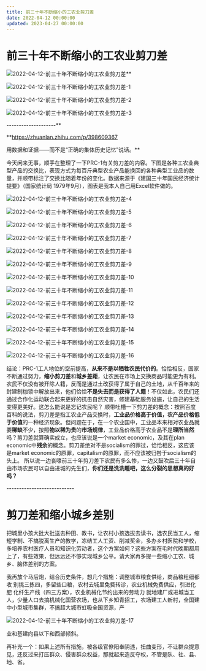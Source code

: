 ```yaml
---
title: 前三十年不断缩小的工农业剪刀差
date: 2022-04-12 00:00:00
updated: 2023-04-27 00:00:00
---
```


# 前三十年不断缩小的工农业剪刀差

![2022-04-12-前三十年不断缩小的工农业剪刀差](assets/2022-04-12-前三十年不断缩小的工农业剪刀差.png)**

![2022-04-12-前三十年不断缩小的工农业剪刀差-1](assets/2022-04-12-前三十年不断缩小的工农业剪刀差-1.png)

![2022-04-12-前三十年不断缩小的工农业剪刀差-2](assets/2022-04-12-前三十年不断缩小的工农业剪刀差-2.jpeg)

![2022-04-12-前三十年不断缩小的工农业剪刀差-3](assets/2022-04-12-前三十年不断缩小的工农业剪刀差-3.jpeg)

--------------------**

**https://zhuanlan.zhihu.com/p/398609367

用数据和证据——而不是“正确的集体历史记忆”说话。**

今天闲来无事，顺手在整理了一下PRC-1有关剪刀差的内容。下图是各种工农业典型产品的交换比，表现方式为每百斤典型农业产品能换回的各种典型工业品的数量，并顺带标注了交换比随着年份的变化。数据来源于《建国三十年国民经济统计提要》（国家统计局 1979年9月），图表是我本人自己用Excel软件做的。

![2022-04-12-前三十年不断缩小的工农业剪刀差-4](assets/2022-04-12-前三十年不断缩小的工农业剪刀差-4.jpeg)

![2022-04-12-前三十年不断缩小的工农业剪刀差-5](assets/2022-04-12-前三十年不断缩小的工农业剪刀差-5.jpeg)

![2022-04-12-前三十年不断缩小的工农业剪刀差-6](assets/2022-04-12-前三十年不断缩小的工农业剪刀差-6.jpeg)

![2022-04-12-前三十年不断缩小的工农业剪刀差-7](assets/2022-04-12-前三十年不断缩小的工农业剪刀差-7.jpeg)

![2022-04-12-前三十年不断缩小的工农业剪刀差-8](assets/2022-04-12-前三十年不断缩小的工农业剪刀差-8.jpeg)

![2022-04-12-前三十年不断缩小的工农业剪刀差-9](assets/2022-04-12-前三十年不断缩小的工农业剪刀差-9.jpeg)

![2022-04-12-前三十年不断缩小的工农业剪刀差-10](assets/2022-04-12-前三十年不断缩小的工农业剪刀差-10.jpeg)

![2022-04-12-前三十年不断缩小的工农业剪刀差-11](assets/2022-04-12-前三十年不断缩小的工农业剪刀差-11.jpeg)

![2022-04-12-前三十年不断缩小的工农业剪刀差-12](assets/2022-04-12-前三十年不断缩小的工农业剪刀差-12.jpeg)

![2022-04-12-前三十年不断缩小的工农业剪刀差-13](assets/2022-04-12-前三十年不断缩小的工农业剪刀差-13.jpeg)

![2022-04-12-前三十年不断缩小的工农业剪刀差-14](assets/2022-04-12-前三十年不断缩小的工农业剪刀差-14.jpeg)

![2022-04-12-前三十年不断缩小的工农业剪刀差-15](assets/2022-04-12-前三十年不断缩小的工农业剪刀差-15.jpeg)

![2022-04-12-前三十年不断缩小的工农业剪刀差-16](assets/2022-04-12-前三十年不断缩小的工农业剪刀差-16.jpeg)

结论：PRC-1工人地位的空前提高，**从来不是以牺牲农民代价的**。恰恰相反，国家不断通过努力，**缩小剪刀差**和**城乡差距**，让农民在市场上交换商品时能更为有利。农民不仅没有被开除人籍，反而是通过土改获得了属于自己的土地，从千百年来的封建制枷锁中解放出来，他们恰恰**不是失去而是获得了人籍**！不仅如此，农民们还通过合作化运动联合起来更好的抗击自然灾害，修建基础服务设施，让自己的生活变得更美好。这怎么能说是忘记农民呢？
顺带吐槽一下剪刀差的概念：按照百度百科的说法，剪刀差是指工农业产品交换时，**工业品价格高于价值，农产品价格低于价值**的一种经济现象。但问题在于，在一个农业国中，工业品本来相对农业品就要**稀缺**不少，按照**物以稀为贵**的**市场规律**，工业品价格高于农业品不是**理所当然**吗？剪刀差就算确实成立，也应该说是一个market economic，及其在plan economic中**残余**的概念。剪刀差绝对不是socialism的罪过，恰恰相反，这应该是market economic的原罪，capitalism的原罪，而不应该被归咎于socialism的头上。
所以说一边哀嚎前三十年剪刀差下农民有多么惨，一边又鼓吹后三十年自由市场农民可以自由进城的先生们，**你们还是洗洗睡吧，这么分裂的思想真的好吗？**

**---------------------------**

# 剪刀差和缩小城乡差别

把城里小孩大批大批送去种田、教书，让农村小孩选拔去读书，选农民当工人，缩短学制、不搞脱离生产的教学，冻结工人工资、削减奖金，多办乡村医院和学校，多培养农村医疗人员和知识化劳动者，这个方案如何？这些方案在毛时代晚期都用上了，有些效果，但远远还不够实现城乡公平。请大家再多提一些缩小工农、城乡、脑体差别的方案。

我再放个马后炮，结合历史条件，想几个措施：调整城市粮食供给，商品粮粗细都收 别挑三拣四，多留些口粮，农村去城里免费转诊，农业机械免费供应，引进化肥 化纤生产线（四三方案），农业机械化节约出来的劳动力 就地建厂或进城当工人，少量人口去搞机械化国营农场，也从下乡知青招工，农场建工人新村，全国建中小型城市集群，不搞超大城市虹吸全国资源，产

![2022-04-12-前三十年不断缩小的工农业剪刀差-17](assets/2022-04-12-前三十年不断缩小的工农业剪刀差-17.jpeg)

业和基建向县以下和西部倾斜。

再补充一个：如果上述所有措施，被各级官僚阳奉阴违，扭曲变形，不让群众提意见，还反过来打压群众、侵害群众权益，那就起来造反夺权，不管是队、社、县、地、省。

